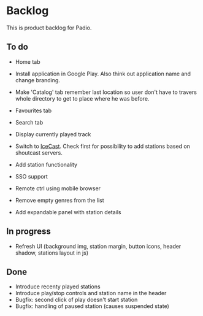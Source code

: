 Backlog
=======

This is product backlog for Padio.

To do
-----
* Home tab

* Install application in Google Play. Also think out application name and change branding.

* Make 'Catalog' tab remember last location so user don't have to travers
  whole directory to get to place where he was before.

* Favourites tab

* Search tab

* Display currently played track

* Switch to [IceCast](http://api.dir.xiph.org/experimental/full). Check first for possibility to add stations based on shoutcast servers.

* Add station functionality

* SSO support

* Remote ctrl using mobile browser

* Remove empty genres from the list

* Add expandable panel with station details

In progress
-----------
* Refresh UI (background img, station margin, button icons, header shadow, stations layout in js)


Done
----
* Introduce recenty played stations
* Introduce play/stop controls and station name in the header
* Bugfix: second click of play doesn't start station
* Bugfix: handling of paused station (causes suspended state)

